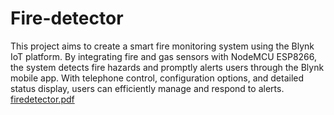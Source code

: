 # Fire-detector
This project aims to create a smart fire monitoring system using the Blynk IoT platform. 
By integrating fire and gas sensors with NodeMCU ESP8266, the system detects fire 
hazards and promptly alerts users through the Blynk mobile app. With telephone control, 
configuration options, and detailed status display, users can efficiently manage and 
respond to alerts.
[firedetector.pdf](https://github.com/Sown5103/Fire-detector/files/15282925/firedetector.pdf)
